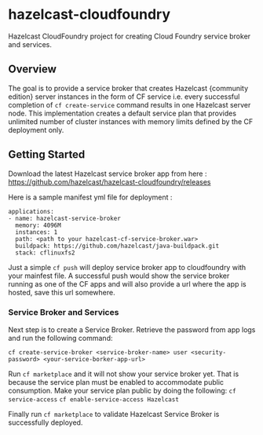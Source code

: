 hazelcast-cloudfoundry
=============================

Hazelcast CloudFoundry project for creating Cloud Foundry service broker and services. 

## Overview
The goal is to provide a service broker that creates Hazelcast {community edition} server instances in the form of CF service i.e. every successful completion of `cf create-service` command results in one Hazelcast server node. This implementation creates a default service plan that provides unlimited number of cluster instances with memory limits defined by the CF deployment only. 

## Getting Started
Download the latest Hazelcast service broker app from here : https://github.com/hazelcast/hazelcast-cloudfoundry/releases

Here is a sample manifest yml file for deployment : 

```
applications:
- name: hazelcast-service-broker
  memory: 4096M
  instances: 1
  path: <path to your hazelcast-cf-service-broker.war>
  buildpack: https://github.com/hazelcast/java-buildpack.git
  stack: cflinuxfs2
```
Just a simple `cf push` will deploy service broker app to cloudfoundry with your mainfest file. A successful push would show the service broker running as one of the CF apps and will also provide a url where the app is hosted, save this url somewhere.

### Service Broker and Services
Next step is to create a Service Broker. Retrieve the password from app logs and run the following command:
 
`cf create-service-broker <service-broker-name> user <security-password> <your-service-borker-app-url>`
 
Run `cf marketplace` and it will not show your service broker yet. That is because the service plan must be enabled to accommodate public consumption. 
Make your service plan public by doing the following:
`cf service-access`
`cf enable-service-access Hazelcast`

Finally run `cf marketplace` to validate Hazelcast Service Broker is successfully deployed.
